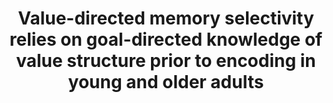 ---
authors: '<strong>Schwartz, S. T.</strong>, Siegel, A. L. M., Eich, T. S., & Castel, A. D.'
pubDate: 'Feb 01 2023'
title: 'Value-directed memory selectivity relies on goal-directed knowledge of value structure prior to encoding in young and older adults'
journal: 'Psychology and Aging'
pages: '<em>38</em>(1), 30-48'
doi: 'https://doi.org/10.1037/pag0000720'
doiOn: '[doi]'
pdf: 'https://www.researchgate.net/publication/367765831_Value-directed_memory_selectivity_relies_on_goal-directed_knowledge_of_value_structure_prior_to_encoding_in_young_and_older_adults'
pdfOn: '[pdf]'
pubmed: 'https://pubmed.ncbi.nlm.nih.gov/36701535/'
pubmedOn: '[PubMed]'
osf: 'https://osf.io/qfg54/'
osfOn: '[OSF]'
---